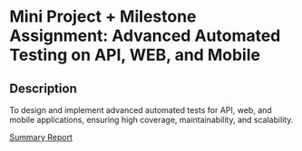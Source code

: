# Mini Project + Milestone Assignment: Advanced Automated Testing on API, WEB, and Mobile

## Description
To design and implement advanced automated tests for API, web, and mobile applications, ensuring high coverage, maintainability, and scalability.

[Summary Report](https://docs.google.com/document/d/1OqOSo2pzETA9_ppxr3WFdMTyl9x25XLQkVNeF-uq5Tw/edit?usp=sharing)
